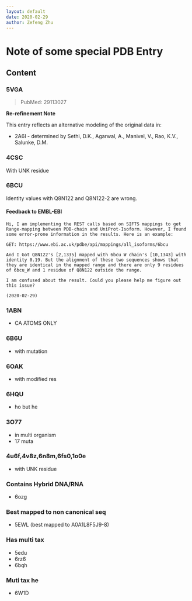 ```yaml
---
layout: default
date: 2020-02-29
author: Zefeng Zhu
---
```



# Note of some special PDB Entry

## Content

### 5VGA

> PubMed: 29113027

__Re-refinement Note__

This entry reflects an alternative modeling of the original data in: 

* 2A6I - determined by Sethi, D.K., Agarwal, A., Manivel, V., Rao, K.V., Salunke, D.M.


### 4CSC

With UNK residue

### 6BCU

Identity values with Q8N122 and Q8N122-2 are wrong.

#### Feedback to EMBL-EBI

```mail
Hi, I am implementing the REST calls based on SIFTS mappings to get Range-mapping between PDB-chain and UniProt-Isoform. However, I found some error-prone information in the results. Here is an example:

GET: https://www.ebi.ac.uk/pdbe/api/mappings/all_isoforms/6bcu

And I Got Q8N122's [2,1335] mapped with 6bcu W chain's [10,1343] with identity 0.19. But the alignment of these two sequences shows that they are identical in the mapped range and there are only 9 residues of 6bcu_W and 1 residue of Q8N122 outside the range.

I am confused about the result. Could you please help me figure out this issue?

(2020-02-29)
```

### 1ABN

* CA ATOMS ONLY

### 6B6U

* with mutation

### 6OAK

* with modified res

### 6HQU

* ho but he

### 3O77

* in multi organism
* 17 muta

### 4u6f,4v8z,6n8m,6fs0,1o0e

* with UNK residue

### Contains Hybrid DNA/RNA

* 6ozg

### Best mapped to non canonical seq

* 5EWL (best mapped to A0A1L8F5J9-8)

### Has multi tax

* 5edu
* 6rz6
* 6bqh

### Muti tax he

* 6W1D